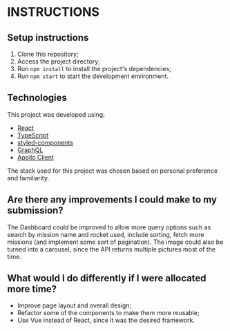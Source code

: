 # INSTRUCTIONS

## Setup instructions
1) Clone this repository;
2) Access the project directory;
3) Run `npm install` to install the project's dependencies;
4) Run `npm start` to start the development environment.

## Technologies
This project was developed using:
- [React](https://reactjs.org/)
- [TypeScript](https://www.typescriptlang.org/)
- [styled-components](https://styled-components.com/)
- [GraphQL](https://graphql.org/)
- [Apollo Client](https://www.apollographql.com/docs/react/)

The stack used for this project was chosen based on personal preference and familiarity.

## Are there any improvements I could make to my submission?
The Dashboard could be improved to allow more query options such as search by mission name and rocket used, include sorting, fetch more missions (and implement some sort of pagination). The image could also be turned into a carousel, since the API returns multiple pictures most of the time.

## What would I do differently if I were allocated more time?
- Improve page layout and overall design;
- Refactor some of the components to make them more reusable;
- Use Vue instead of React, since it was the desired framework.
